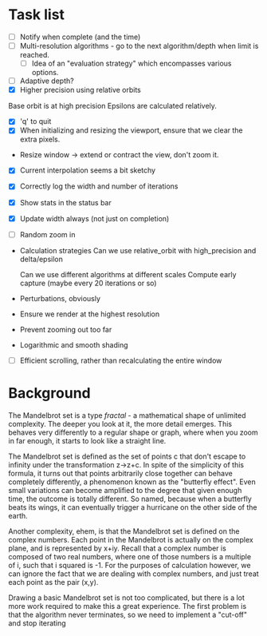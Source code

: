 # Task list

- [ ] Notify when complete (and the time)
- [ ] Multi-resolution algorithms - go to the next algorithm/depth when limit is reached.
  - [ ] Idea of an "evaluation strategy" which encompasses various options.
- [ ] Adaptive depth?
- [x] Higher precision using relative orbits

Base orbit is at high precision
Epsilons are calculated relatively.



- [x] 'q' to quit
- [x] When initializing and resizing the viewport, ensure that we clear the extra pixels.
- Resize window -> extend or contract the view, don't zoom it.
- [x] Current interpolation seems a bit sketchy
- [x] Correctly log the width and number of iterations
- [x] Show stats in the status bar
- [x] Update width always (not just on completion)

- [ ] Random zoom in



- Calculation strategies
  Can we use relative_orbit with high_precision and delta/epsilon 

  Can we use different algorithms at different scales
  Compute early capture (maybe every 20 iterations or so)

- Perturbations, obviously




- Ensure we render at the highest resolution  
- Prevent zooming out too far
- Logarithmic and smooth shading

- [ ] Efficient scrolling, rather than recalculating the entire window


# Background

The Mandelbrot set is a type *fractal* - a mathematical shape of unlimited complexity. The deeper you look at it, the more detail emerges. This behaves very differently to a regular shape or graph, where  when you zoom in far enough, it starts to look like a straight line.

The Mandelbrot set is defined as the set of points c that don't escape to infinity under the transformation z->z+c. In spite of the simplicity of this formula, it turns out that points arbitrarily close together can behave completely differently, a phenomenon known as the "butterfly effect". Even small variations can become amplified to the degree that given enough time, the outcome is totally different. So named, because when a butterfly beats its wings, it can eventually trigger a hurricane on the other side of the earth.

Another complexity, ehem, is that the Mandelbrot set is defined on the complex numbers. Each point in the Mandelbrot is actually on the complex plane, and is represented by x+iy. Recall that a complex number is composed of two real numbers, where one of those numbers is a multiple of i, such that i squared is -1. For the purposes of calculation however, we can ignore the fact that we are dealing with complex numbers, and just treat each point as the pair (x,y).

Drawing a basic Mandelbrot set is not too complicated, but there is a lot more work required to make this a great experience. The first problem is that the algorithm never terminates, so we need to implement a "cut-off" and stop iterating

